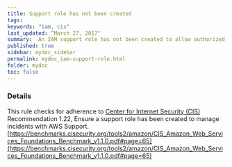 ```yaml
---
title: Support role has not been created
tags:
keywords: "iam, cis"
last_updated: “March 27, 2017"
summary:  An IAM support role has not been created to allow authorized users to manage incidents with AWS Support
published: true
sidebar: mydoc_sidebar
permalink: mydoc_iam-support-role.html
folder: mydoc
toc: false
---
```


### Details  
This rule checks for adherence to [Center for Internet Security (CIS)](https://www.cisecurity.org/) Recommendation 1.22, Ensure a support role has been created to manage incidents with AWS Support. [https://benchmarks.cisecurity.org/tools2/amazon/CIS_Amazon_Web_Services_Foundations_Benchmark_v1.1.0.pdf#page=65](https://benchmarks.cisecurity.org/tools2/amazon/CIS_Amazon_Web_Services_Foundations_Benchmark_v1.1.0.pdf#page=65) 
